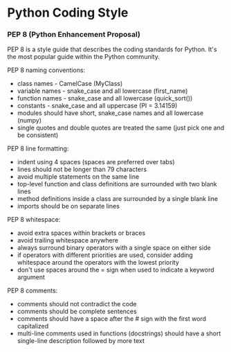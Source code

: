 # Python Coding Style


### PEP 8 (Python Enhancement Proposal)
PEP 8 is a style guide that describes the coding standards for Python. It's the most popular guide within the Python community.
  
PEP 8 naming conventions:
  + class names -  CamelCase (MyClass)
  + variable names - snake_case and all lowercase (first_name)
  + function names - snake_case and all lowercase (quick_sort())
  + constants - snake_case and all uppercase (PI = 3.14159)
  + modules should have short, snake_case names and all lowercase (numpy)
  + single quotes and double quotes are treated the same (just pick one and be consistent)

PEP 8 line formatting:
  + indent using 4 spaces (spaces are preferred over tabs)
  + lines should not be longer than 79 characters
  + avoid multiple statements on the same line
  + top-level function and class definitions are surrounded with two blank lines
  + method definitions inside a class are surrounded by a single blank line
  + imports should be on separate lines


PEP 8 whitespace:
  + avoid extra spaces within brackets or braces
  + avoid trailing whitespace anywhere
  + always surround binary operators with a single space on either side
  + if operators with different priorities are used, consider adding whitespace around the operators with the lowest priority
  + don't use spaces around the = sign when used to indicate a keyword argument

PEP 8 comments:
  + comments should not contradict the code
  + comments should be complete sentences
  + comments should have a space after the # sign with the first word capitalized
  + multi-line comments used in functions (docstrings) should have a short single-line description followed by more text

    
